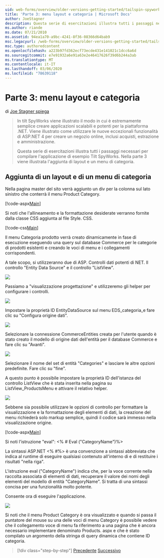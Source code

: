 ```yaml
---
uid: web-forms/overview/older-versions-getting-started/tailspin-spyworks/tailspin-spyworks-part-3
title: 'Parte 3: menu layout e categoria | Microsoft Docs'
author: JoeStagner
description: Questa serie di esercitazioni illustra tutti i passaggi necessari per compilare l'applicazione di esempio Tilt SpyWorks. Nella parte 3 viene illustrata l'aggiunta di layout e un menu di categoria.
ms.author: riande
ms.date: 07/21/2010
ms.assetid: 94ea1a70-a9bc-4241-8f36-08366d64bab9
msc.legacyurl: /web-forms/overview/older-versions-getting-started/tailspin-spyworks/tailspin-spyworks-part-3
msc.type: authoredcontent
ms.openlocfilehash: a223b97fd362ecf73ecde431e141021c1dcc6a6d
ms.sourcegitcommit: e7e91932a6e91a63e2e46417626f39d6b244a3ab
ms.translationtype: MT
ms.contentlocale: it-IT
ms.lasthandoff: 03/06/2020
ms.locfileid: "78639118"
---
```

# <a name="part-3-layout-and-category-menu"></a>Parte 3: menu layout e categoria

di [Joe Stagner spiega](https://github.com/JoeStagner)

> In tilt SpyWorks viene illustrato il modo in cui è estremamente semplice creare applicazioni scalabili e potenti per la piattaforma .NET. Viene illustrato come utilizzare le nuove eccezionali funzionalità di ASP.NET 4 per creare un negozio online, inclusi acquisti, estrazione e amministrazione.
> 
> Questa serie di esercitazioni illustra tutti i passaggi necessari per compilare l'applicazione di esempio Tilt SpyWorks. Nella parte 3 viene illustrata l'aggiunta di layout e un menu di categoria.

## <a id="_Toc260221669"></a>Aggiunta di un layout e di un menu di categoria

Nella pagina master del sito verrà aggiunto un div per la colonna sul lato sinistro che conterrà il menu Product Category.

[!code-aspx[Main](tailspin-spyworks-part-3/samples/sample1.aspx)]

Si noti che l'allineamento e la formattazione desiderate verranno fornite dalla classe CSS aggiunta al file Style. CSS.

[!code-css[Main](tailspin-spyworks-part-3/samples/sample2.css)]

Il menu Categoria prodotto verrà creato dinamicamente in fase di esecuzione eseguendo una query sul database Commerce per le categorie di prodotti esistenti e creando le voci di menu e i collegamenti corrispondenti.

A tale scopo, si utilizzeranno due di ASP. Controlli dati potenti di NET. Il controllo "Entity Data Source" e il controllo "ListView".

![](tailspin-spyworks-part-3/_static/image1.jpg)

Passiamo a "visualizzazione progettazione" e utilizzeremo gli helper per configurare i controlli.

![](tailspin-spyworks-part-3/_static/image2.jpg)

Impostare la proprietà ID EntityDataSource sul menu EDS\_categoria\_e fare clic su "Configura origine dati".

![](tailspin-spyworks-part-3/_static/image3.jpg)

Selezionare la connessione CommerceEntities creata per l'utente quando è stato creato il modello di origine dati dell'entità per il database Commerce e fare clic su "Avanti".

![](tailspin-spyworks-part-3/_static/image4.jpg)

Selezionare il nome del set di entità "Categories" e lasciare le altre opzioni predefinite. Fare clic su "fine".

A questo punto è possibile impostare la proprietà ID dell'istanza del controllo ListView che è stata inserita nella pagina su ListView\_ProductsMenu e attivare il relativo helper.

![](tailspin-spyworks-part-3/_static/image5.jpg)

Sebbene sia possibile utilizzare le opzioni di controllo per formattare la visualizzazione e la formattazione degli elementi di dati, la creazione del menu richiederà solo markup semplice, quindi il codice sarà immesso nella visualizzazione origine.

[!code-aspx[Main](tailspin-spyworks-part-3/samples/sample3.aspx)]

Si noti l'istruzione "eval": &lt;% # Eval ("CategoryName")%&gt;

La sintassi ASP.NET &lt;% #%&gt; è una convenzione a sintassi abbreviata che indica al runtime di eseguire qualsiasi contenuto all'interno di e di restituire i risultati "nella riga".

L'istruzione eval ("CategoryName") indica che, per la voce corrente nella raccolta associata di elementi di dati, recuperare il valore dei nomi degli elementi del modello di entità "CategoryName". Si tratta di una sintassi concisa per una funzionalità molto potente.

Consente ora di eseguire l'applicazione.

![](tailspin-spyworks-part-3/_static/image6.jpg)

Si noti che il menu Product Category è ora visualizzato e quando si passa il puntatore del mouse su una delle voci di menu Category è possibile vedere che il collegamento voce di menu fa riferimento a una pagina che è ancora necessario implementare denominato Products. aspx e che è stato compilato un argomento della stringa di query dinamica che contiene  ID categoria.

> [!div class="step-by-step"]
> [Precedente](tailspin-spyworks-part-2.md)
> [Successivo](tailspin-spyworks-part-4.md)
